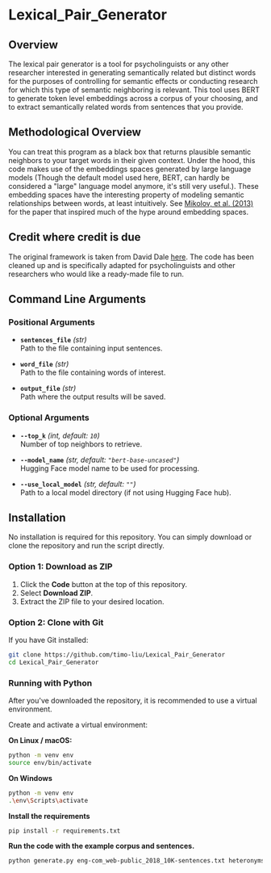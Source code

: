 # Lexical_Pair_Generator

## Overview
The lexical pair generator is a tool for psycholinguists or any other researcher interested in generating semantically related but distinct words for the purposes of controlling for semantic effects or conducting research for which this type of semantic neighboring is relevant. This tool uses BERT to generate token level embeddings across a corpus of your choosing, and to extract semantically related words from sentences that you provide.

## Methodological Overview
You can treat this program as a black box that returns plausible semantic neighbors to your target words in their given context. Under the hood, this code makes use of the embeddings spaces generated by large language models (Though the default model used here, BERT, can hardly be considered a "large" language model anymore, it's still very useful.). These embedding spaces have the interesting property of modeling semantic relationships between words, at least intuitively. See [Mikolov, et al. (2013)](https://arxiv.org/abs/1301.3781) for the paper that inspired much of the hype around embedding spaces.

## Credit where credit is due
The original framework is taken from David Dale [here](https://gist.github.com/avidale/c6b19687d333655da483421880441950). The code has been cleaned up and is specifically adapted for psycholinguists and other researchers who would like a ready-made file to run.

## Command Line Arguments

### Positional Arguments
- **`sentences_file`** *(str)*  
  Path to the file containing input sentences.

- **`word_file`** *(str)*  
  Path to the file containing words of interest.

- **`output_file`** *(str)*  
  Path where the output results will be saved.

### Optional Arguments
- **`--top_k`** *(int, default: `10`)*  
  Number of top neighbors to retrieve.

- **`--model_name`** *(str, default: `"bert-base-uncased"`)*  
  Hugging Face model name to be used for processing.

- **`--use_local_model`** *(str, default: `""`)*  
  Path to a local model directory (if not using Hugging Face hub).

## Installation
No installation is required for this repository. You can simply download or clone the repository and run the script directly.

### Option 1: Download as ZIP
1. Click the **Code** button at the top of this repository.
2. Select **Download ZIP**.
3. Extract the ZIP file to your desired location.

### Option 2: Clone with Git
If you have Git installed:
```bash
git clone https://github.com/timo-liu/Lexical_Pair_Generator
cd Lexical_Pair_Generator
```

### Running with Python

After you've downloaded the repository, it is recommended to use a virtual environment.

Create and activate a virtual environment:

**On Linux / macOS:**
```bash
python -m venv env
source env/bin/activate
```

**On Windows**
```bash
python -m venv env
.\env\Scripts\activate
```

**Install the requirements**
```bash
pip install -r requirements.txt
```

**Run the code with the example corpus and sentences.**
```bash
python generate.py eng-com_web-public_2018_10K-sentences.txt heteronyms.txt output.txt
```
